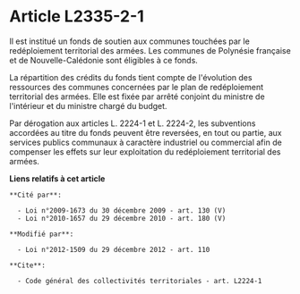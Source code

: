 # Article L2335-2-1

Il est institué un fonds de soutien aux communes touchées par le redéploiement territorial des armées. Les communes de
Polynésie française et de Nouvelle-Calédonie sont éligibles à ce fonds. 

La répartition des crédits du fonds tient compte de l'évolution des ressources des communes concernées par le plan de
redéploiement territorial des armées. Elle est fixée par arrêté conjoint du ministre de l'intérieur et du ministre chargé du
budget. 

Par dérogation aux articles L. 2224-1 et L. 2224-2, les subventions accordées au titre du fonds peuvent être reversées, en
tout ou partie, aux services publics communaux à caractère industriel ou commercial afin de compenser les effets sur leur
exploitation du redéploiement territorial des armées.

**Liens relatifs à cet article**

	**Cité par**:

	  - Loi n°2009-1673 du 30 décembre 2009 - art. 130 (V)
	  - Loi n°2010-1657 du 29 décembre 2010 - art. 180 (V)

	**Modifié par**:

	  - Loi n°2012-1509 du 29 décembre 2012 - art. 110

	**Cite**:

	  - Code général des collectivités territoriales - art. L2224-1
